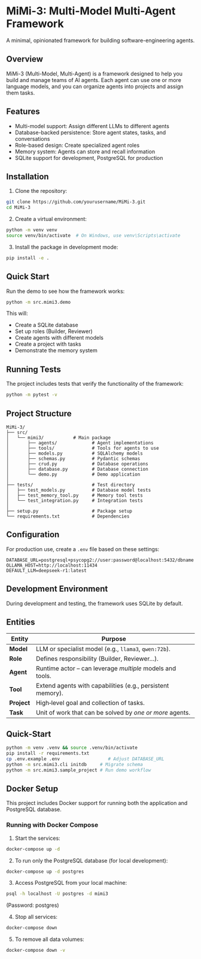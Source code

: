 # MiMi-3: Multi-Model Multi-Agent Framework

A minimal, opinionated framework for building software-engineering agents.

## Overview

MiMi-3 (Multi-Model, Multi-Agent) is a framework designed to help you build and manage teams of AI agents. Each agent can use one or more language models, and you can organize agents into projects and assign them tasks.

## Features

- Multi-model support: Assign different LLMs to different agents
- Database-backed persistence: Store agent states, tasks, and conversations
- Role-based design: Create specialized agent roles 
- Memory system: Agents can store and recall information
- SQLite support for development, PostgreSQL for production

## Installation

1. Clone the repository:
```bash
git clone https://github.com/yourusername/MiMi-3.git
cd MiMi-3
```

2. Create a virtual environment:
```bash
python -m venv venv
source venv/bin/activate  # On Windows, use venv\Scripts\activate
```

3. Install the package in development mode:
```bash
pip install -e .
```

## Quick Start

Run the demo to see how the framework works:

```bash
python -m src.mimi3.demo
```

This will:
- Create a SQLite database
- Set up roles (Builder, Reviewer)
- Create agents with different models
- Create a project with tasks
- Demonstrate the memory system

## Running Tests

The project includes tests that verify the functionality of the framework:

```bash
python -m pytest -v
```

## Project Structure

```
MiMi-3/
├── src/
│   └── mimi3/           # Main package
│       ├── agents/             # Agent implementations
│       ├── tools/              # Tools for agents to use
│       ├── models.py           # SQLAlchemy models
│       ├── schemas.py          # Pydantic schemas
│       ├── crud.py             # Database operations
│       ├── database.py         # Database connection
│       └── demo.py             # Demo application
│
├── tests/                      # Test directory
│   ├── test_models.py          # Database model tests
│   ├── test_memory_tool.py     # Memory tool tests
│   └── test_integration.py     # Integration tests
│
├── setup.py                    # Package setup
└── requirements.txt            # Dependencies
```

## Configuration

For production use, create a `.env` file based on these settings:

```
DATABASE_URL=postgresql+psycopg2://user:password@localhost:5432/dbname
OLLAMA_HOST=http://localhost:11434
DEFAULT_LLM=deepseek-r1:latest
```

## Development Environment

During development and testing, the framework uses SQLite by default.

## Entities

| Entity  | Purpose |
|---------|---------|
| **Model**  | LLM or specialist model (e.g., `llama3`, `qwen:72b`). |
| **Role**   | Defines responsibility (Builder, Reviewer…). |
| **Agent**  | Runtime actor – can leverage _multiple_ models and tools. |
| **Tool**   | Extend agents with capabilities (e.g., persistent memory). |
| **Project**| High‑level goal and collection of tasks. |
| **Task**   | Unit of work that can be solved by _one or more_ agents. |

## Quick‑Start

```bash
python -m venv .venv && source .venv/bin/activate
pip install -r requirements.txt
cp .env.example .env                  # Adjust DATABASE_URL
python -m src.mimi3.cli initdb     # Migrate schema
python -m src.mimi3.sample_project # Run demo workflow
```

## Docker Setup

This project includes Docker support for running both the application and PostgreSQL database.

### Running with Docker Compose

1. Start the services:
```bash
docker-compose up -d
```

2. To run only the PostgreSQL database (for local development):
```bash
docker-compose up -d postgres
```

3. Access PostgreSQL from your local machine:
```bash
psql -h localhost -U postgres -d mimi3
```
(Password: postgres)

4. Stop all services:
```bash
docker-compose down
```

5. To remove all data volumes:
```bash
docker-compose down -v
```


